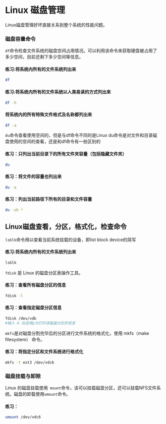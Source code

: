 # Linux 磁盘管理

Linux磁盘管理好坏直接关系到整个系统的性能问题。

### 磁盘容量命令

`df`命令检查文件系统的磁盘空间占用情况。可以利用该命令来获取硬盘被占用了多少空间，目前还剩下多少空间等信息。

#### 练习:将系统内所有的文件系统列出来
```bash
df
```
#### 练习:将系统内所有的文件系统以人类易读的方式列出来
```bash
df -h
```

#### 将系统内的所有特殊文件格式及名称都列出来
```bash
df -a
```


`du`命令查看使用空间的，但是与df命令不同的是Linux du命令是对文件和目录磁盘使用的空间的查看，还是和df命令有一些区别的

#### 练习：只列出当前目录下的所有文件夹容量（包括隐藏文件夹）
```bash
du
```

#### 练习：将文件的容量也列出来
```bash
du -a
```

#### 练习：列出当前路径下所有的目录和文件容量
```bash
du -sh *
```


## Linux磁盘查看，分区，格式化，检查命令

`lsblk`命令用以查看当前系统挂载的设备，即list block device的简写
#### 练习:将系统内所有的文件系统列出来
```bash
lsblk 
```

`fdisk` 是 Linux 的磁盘分区表操作工具。

#### 练习：查看所有磁盘分区的信息
```bash
fdisk -l
```


#### 练习：查看指定磁盘分区信息
```bash
fdisk /dev/vdb
#输入 m 后选择p为打印该磁盘分区的信息
```

`mkfs`是对磁盘分割完毕后的分区进行文件系统的格式化，使用 mkfs（make filesystem） 命令。
#### 练习：将指定分区和文件系统进行格式化
```bash
mkfs -t ext3 /dev/vdc6
```

### 磁盘挂载与卸除
Linux 的磁盘挂载使用` mount`命令，该可以挂载磁盘分区，还可以挂载NFS文件系统。磁盘的卸载使用`umount`命令。
#### 练习：
```bash
umount /dev/vdc6
```
